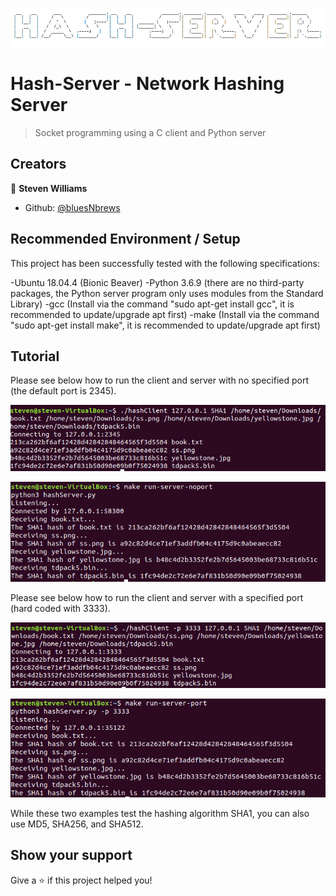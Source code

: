 ![Hash-Server](https://github.com/bluesNbrews/Hash-Server/blob/master/img/readmeTitleImg.png)

# Hash-Server - Network Hashing Server

> Socket programming using a C client and Python server

## Creators

👤 **Steven Williams**

* Github: [@bluesNbrews](https://github.com/bluesNbrews)

## Recommended Environment / Setup

This project has been successfully tested with the following specifications:

-Ubuntu 18.04.4 (Bionic Beaver)
-Python 3.6.9 (there are no third-party packages, the Python server program only uses modules from the Standard Library)
-gcc (Install via the command "sudo apt-get install gcc", it is recommended to update/upgrade apt first)
-make (Install via the command "sudo apt-get install make", it is recommended to update/upgrade apt first)

## Tutorial

Please see below how to run the client and server with no specified port (the default port is 2345).

![Hash-Server](https://github.com/bluesNbrews/Hash-Server/blob/master/img/client_with_no_port.png)

![Hash-Server](https://github.com/bluesNbrews/Hash-Server/blob/master/img/server_with_no_port.png)


Please see below how to run the client and server with a specified port (hard coded with 3333).

![Hash-Server](https://github.com/bluesNbrews/Hash-Server/blob/master/img/client_with_port.png)

![Hash-Server](https://github.com/bluesNbrews/Hash-Server/blob/master/img/server_with_port.png)


While these two examples test the hashing algorithm SHA1, you can also use MD5, SHA256, and SHA512.

## Show your support

Give a ⭐️ if this project helped you!